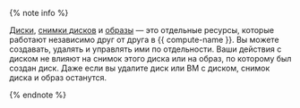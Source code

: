 {% note info %}

[Диски](../../compute/concepts/disk.md), [снимки дисков](../../compute/concepts/snapshot.md) и [образы](../../compute/concepts/image.md) — это отдельные ресурсы, которые работают независимо друг от друга в {{ compute-name }}. Вы можете создавать, удалять и управлять ими по отдельности. Ваши действия с диском не влияют на снимок этого диска или на образ, по которому был создан диск. Даже если вы удалите диск или ВМ с диском, снимок диска и образ останутся.

{% endnote %}
